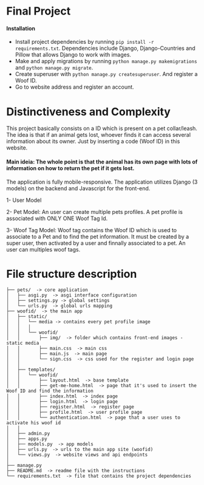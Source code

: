 # Final Project

#### Installation

- Install project dependencies by running `pip install -r requirements.txt`. Dependencies include Django, Django-Countries and Pillow that allows Django to work with images.
- Make and apply migrations by running `python manage.py makemigrations` and `python manage.py migrate`.
- Create superuser with `python manage.py createsuperuser`. And register a Woof ID.
- Go to website address and register an account.

# Distinctiveness and Complexity

This project basically consists on a ID which is present on a pet collar/leash.
The idea is that if an animal gets lost, whoever finds it can access several information about its owner. Just by inserting a code (Woof ID) in this website.

#### Main ideia: The whole point is that the animal has its own page with lots of information on how to return the pet if it gets lost.

The application is fully mobile-responsive.
The application utilizes Django (3 models) on the backend and Javascript for the front-end.

1- User Model

2- Pet Model: An user can create multiple pets profiles. A pet profile is associated with ONLY ONE Woof Tag Id.

3- Woof Tag Model: Woof tag contains the Woof ID which is used to associate to a Pet and to find the pet information. It must be created by a super user, then activated by a user and finnally associated to a pet. An user can multiples woof tags.

# File structure description

```
├── pets/  -> core application
│   ├── asgi.py  -> asgi interface configuration
│   ├── settings.py -> global settings
│   └── urls.py  -> global urls mapping
├── woofid/  -> the main app
│   ├── static/
│   │   └── media -> contains every pet profile image
│   │   │
│   │   └── woofid/
│   │       ├── img/  -> folder which contains front-end images - static media
│   │       ├── main.css  -> main css
│   │       ├── main.js  -> main page
│   │       └── sign.css  -> css used for the register and login page
│   │
│   ├── templates/
│   │   └── woofid/
│   │       ├── layout.html  -> base template
│   │       ├── get-me-home.html  -> page that it's used to insert the Woof ID and find the information
│   │       ├── index.html  -> index page
│   │       ├── login.html  -> login page
│   │       ├── register.html  -> register page
│   │       ├── profile.html  -> user profile page
│   │       └── authentication.html  -> page that a user uses to activate his woof id
│   │
│   ├── admin.py
│   ├── apps.py
│   ├── models.py  -> app models
│   ├── urls.py  -> urls to the main app site (woofid)
│   └── views.py  -> website views and api endpoints
│
├── manage.py
├── README.md  -> readme file with the instructions
└── requirements.txt  -> file that contains the project dependencies
```

<br>
<br>
